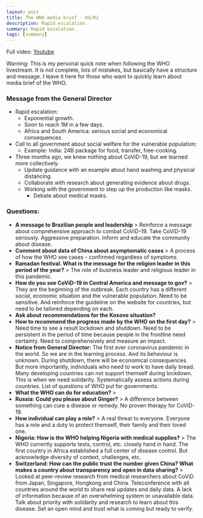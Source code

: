 ```yaml
---
layout: post
title: The WHO media brief - 04/02
description: Rapid escalation.
summary: Rapid escalation.
tags: [summary]
---
```


Full video: [Youtube](https://www.youtube.com/watch?v=6ZvVgHEHVD8)

Warning: This is my personal quick note when following the WHO livestream. It is not complete, lots of mistakes, but basically have a structure and message. I leave it here for those who want to quickly learn about media brief of the WHO.

### Message from the General Director
  *   Rapid escalation:
      *   Exponential growth.
      *   Soon to reach 1M in a few days.
      *   Africa and South America: serious social and economical consequences.
  *   Call to all government about social welfare for the vulnerable population:
      *   Example: India: 24B package for food, transfer, free-cooking.
  *   Three months ago, we knew nothing about CoViD-19, but we learned more collectively.
      *   Update guidance with an example about hand washing and physical distancing.
      *   Collaborate with research about generating evidence about drugs.
      *   Working with the government to step up the production like masks.
          *   Debate about medical masks.

### Questions:
  *   **A message to Brazilian people and leadership** > Reinforce a message about comprehensive approach to combat CoViD-19. Take CoViD-19 seriously. Aggressive preparation. Inform and educate the community about disease.
  *   **Comment about data of China about asymptomatic cases** > A process of how the WHO see cases - confirmed regardless of symptoms.
  *   **Ramadan festival. What is the message for the religion leader in this period of the year?** > The role of business leader and religious leader in this pandemic.
  *   **How do you see CoViD-19 in Central America and message to gov?** > They are the beginning of the outbreak. Each country has a different social, economic situation and the vulnerable population. Need to be sensitive. And reinforce the guideline on the website for countries, but need to be tailored depending on each.
  *   **Ask about recommendations for the Kosovo situation?**
  *   **How to recommend the progress made by the WHO on the first day?** > Need time to see a result lockdown and shutdown. Need to be persistent in the period of time because people in the frontline need certainty. Need to comprehensively and measure an impact.
  *   **Notice from General Director:** The first ever coronavirus pandemic in the world. So we are in the learning process. And its behaviour is unknown. During shutdown, there will be economical consequences. But more importantly, individuals who need to work to have daily bread. Many developing countries can not support themself during lockdown. This is when we need solidarity. Systematically assess actions during countries. List of questions of WHO put for governments.
  *   **What the WHO can do for education?** >
  *   **Russia: Could you please about Ginger?** > A difference between something can cure a disease or remedy. No proven therapy for CoViD-19.
  *   **How individual can play a role?** > A real threat to everyone. Everyone has a role and a duty to protect themself, their family and their loved one.
  *   **Nigeria: How is the WHO helping Nigeria with medical supplies?** > The WHO currently supports tests, control, etc. closely hand in hand. The first country in Africa established a full center of disease control. But acknowledge diversity of context, challenges, etc.
  *   **Switzerland: How can the public trust the number given China? What makes a country about transparency and open in data sharing?** > Looked at peer-review research from medical researchers about CoViD from Japan, Singapore, Hongkong and China. Teleconference with all countries around the world to share real updates and daily data. A lack of information because of an overwhelming system or unavailable data. Talk about priority with solidarity and research to learn about this disease. Set an open mind and trust what is coming but ready to verify.

<!-- Docs to Markdown version 1.0β21 -->
